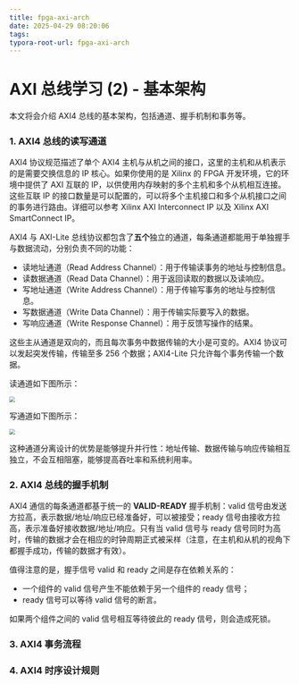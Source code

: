 ```yaml
---
title: fpga-axi-arch
date: 2025-04-29 08:20:06
tags:
typora-root-url: fpga-axi-arch
---
```


# AXI 总线学习 (2) - 基本架构

本文将会介绍 AXI4 总线的基本架构，包括通道、握手机制和事务等。



### 1. AXI4 总线的读写通道

AXI4 协议规范描述了单个 AXI4 主机与从机之间的接口，这里的主机和从机表示的是需要交换信息的 IP 核心。如果你使用的是 Xilinx 的 FPGA 开发环境，它的环境中提供了 AXI 互联的 IP，以供使用内存映射的多个主机和多个从机相互连接。这些互联 IP 的接口数量是可以配置的，可以将多个主机接口和多个从机接口之间的事务进行路由。详细可以参考 Xilinx AXI Interconnect IP 以及 Xilinx AXI SmartConnect IP。

AXI4 与 AXI-Lite 总线协议都包含了**五个**独立的通道，每条通道都能用于单独握手与数据流动，分别负责不同的功能：

- 读地址通道（Read Address Channel）：用于传输读事务的地址与控制信息。
- 读数据通道（Read Data Channel）：用于返回读取的数据以及读响应。
- 写地址通道（Write Address Channel）：用于传输写事务的地址与控制信息。
- 写数据通道（Write Data Channel）：用于传输实际要写入的数据。
- 写响应通道（Write Response Channel）：用于反馈写操作的结果。

这些主从通道是双向的，而且每次事务中数据传输的大小是可变的。AXI4 协议可以发起突发传输，传输至多 256 个数据；AXI4-Lite 只允许每个事务传输一个数据。

读通道如下图所示：

<img src="write_channel.png" style="zoom:60%;" />

写通道如下图所示：

<img src="read_channel.png" style="zoom:60%;" />

这种通道分离设计的优势是能够提升并行性：地址传输、数据传输与响应传输相互独立，不会互相阻塞，能够提高吞吐率和系统利用率。



### 2. AXI4 总线的握手机制

AXI4 通信的每条通道都基于统一的 **VALID-READY** 握手机制：valid 信号由发送方拉高，表示数据/地址/响应已经准备好，可以被接受；ready 信号由接收方拉高，表示准备好接收数据/地址/响应。只有当 valid 信号与 ready 信号同时为高时，传输的数据才会在相应的时钟周期正式被采样（注意，在主机和从机的视角下都握手成功，传输的数据才有效）。

值得注意的是，握手信号 valid 和 ready 之间是存在依赖关系的：

- 一个组件的 valid 信号产生不能依赖于另一个组件的 ready 信号；
- ready 信号可以等待 valid 信号的断言。

如果两个组件之间的 valid 信号相互等待彼此的 ready 信号，则会造成死锁。



### 3. AXI4 事务流程



### 4. AXI4 时序设计规则
